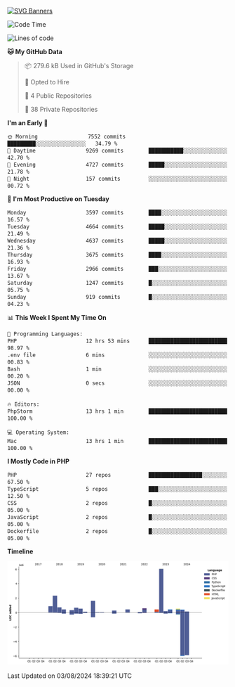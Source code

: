 [![SVG Banners](https://svg-banners.vercel.app/api?type=glitch&text1=Gere_Lajos%F0%9F%92%BB&width=800&height=400)](https://github.com/Akshay090/svg-banners)

<!--START_SECTION:waka-->
![Code Time](http://img.shields.io/badge/Code%20Time-1%2C806%20hrs%2015%20mins-blue)

![Lines of code](https://img.shields.io/badge/From%20Hello%20World%20I%27ve%20Written-17.1%20million%20lines%20of%20code-blue)

**🐱 My GitHub Data** 

> 📦 279.6 kB Used in GitHub's Storage 
 > 
> 💼 Opted to Hire
 > 
> 📜 4 Public Repositories 
 > 
> 🔑 38 Private Repositories 
 > 
**I'm an Early 🐤** 

```text
🌞 Morning                7552 commits        █████████░░░░░░░░░░░░░░░░   34.79 % 
🌆 Daytime                9269 commits        ███████████░░░░░░░░░░░░░░   42.70 % 
🌃 Evening                4727 commits        █████░░░░░░░░░░░░░░░░░░░░   21.78 % 
🌙 Night                  157 commits         ░░░░░░░░░░░░░░░░░░░░░░░░░   00.72 % 
```
📅 **I'm Most Productive on Tuesday** 

```text
Monday                   3597 commits        ████░░░░░░░░░░░░░░░░░░░░░   16.57 % 
Tuesday                  4664 commits        █████░░░░░░░░░░░░░░░░░░░░   21.49 % 
Wednesday                4637 commits        █████░░░░░░░░░░░░░░░░░░░░   21.36 % 
Thursday                 3675 commits        ████░░░░░░░░░░░░░░░░░░░░░   16.93 % 
Friday                   2966 commits        ███░░░░░░░░░░░░░░░░░░░░░░   13.67 % 
Saturday                 1247 commits        █░░░░░░░░░░░░░░░░░░░░░░░░   05.75 % 
Sunday                   919 commits         █░░░░░░░░░░░░░░░░░░░░░░░░   04.23 % 
```


📊 **This Week I Spent My Time On** 

```text
💬 Programming Languages: 
PHP                      12 hrs 53 mins      █████████████████████████   98.97 % 
.env file                6 mins              ░░░░░░░░░░░░░░░░░░░░░░░░░   00.83 % 
Bash                     1 min               ░░░░░░░░░░░░░░░░░░░░░░░░░   00.20 % 
JSON                     0 secs              ░░░░░░░░░░░░░░░░░░░░░░░░░   00.00 % 

🔥 Editors: 
PhpStorm                 13 hrs 1 min        █████████████████████████   100.00 % 

💻 Operating System: 
Mac                      13 hrs 1 min        █████████████████████████   100.00 % 
```

**I Mostly Code in PHP** 

```text
PHP                      27 repos            █████████████████░░░░░░░░   67.50 % 
TypeScript               5 repos             ███░░░░░░░░░░░░░░░░░░░░░░   12.50 % 
CSS                      2 repos             █░░░░░░░░░░░░░░░░░░░░░░░░   05.00 % 
JavaScript               2 repos             █░░░░░░░░░░░░░░░░░░░░░░░░   05.00 % 
Dockerfile               2 repos             █░░░░░░░░░░░░░░░░░░░░░░░░   05.00 % 
```



**Timeline**

![Lines of Code chart](https://raw.githubusercontent.com/gere-lajos/gere-lajos/main/assets/bar_graph.png)


 Last Updated on 03/08/2024 18:39:21 UTC
<!--END_SECTION:waka-->
